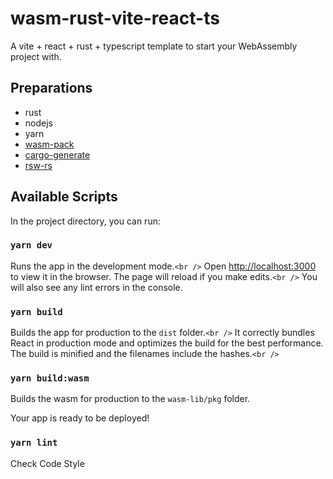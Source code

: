 # wasm-rust-vite-react-ts

A vite + react + rust + typescript template to start your WebAssembly project with.

## Preparations

- rust
- nodejs
- yarn
- [wasm-pack](https://github.com/rustwasm/wasm-pack)
- [cargo-generate](https://github.com/cargo-generate/cargo-generate)
- [rsw-rs](https://github.com/rwasm/rsw-rs)

## Available Scripts

In the project directory, you can run:

### `yarn dev`

Runs the app in the development mode.`<br />`
Open [http://localhost:3000](http://localhost:3000) to view it in the browser.
The page will reload if you make edits.`<br />`
You will also see any lint errors in the console.

### `yarn build`

Builds the app for production to the `dist` folder.`<br />`
It correctly bundles React in production mode and optimizes the build for the best performance.
The build is minified and the filenames include the hashes.`<br />`

### `yarn build:wasm`

Builds the wasm for production to the `wasm-lib/pkg` folder.

Your app is ready to be deployed!

### `yarn lint`

Check Code Style
